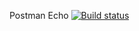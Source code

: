 Postman Echo [![Build status](https://ci.appveyor.com/api/projects/status/w95k4097by5p5ixv/branch/main?svg=true)](https://ci.appveyor.com/project/Oksana017/postmanecho/branch/main)